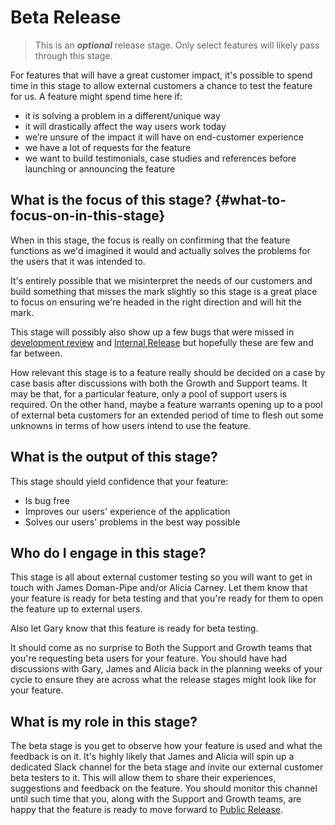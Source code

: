 # Beta Release

> This is an _**optional**_ release stage. Only select features will likely pass through this stage.

For features that will have a great customer impact, it's possible to spend time in this stage to allow external customers a chance to test the feature for us. A feature might spend time here if:

* it is solving a problem in a different/unique way
* it will drastically affect the way users work today
* we’re unsure of the impact it will have on end-customer experience
* we have a lot of requests for the feature
* we want to build testimonials, case studies and references before launching or announcing the feature

## What is the focus of this stage? {#what-to-focus-on-in-this-stage}

When in this stage, the focus is really on confirming that the feature functions as we'd imagined it would and actually solves the problems for the users that it was intended to.

It's entirely possible that we misinterpret the needs of our customers and build something that misses the mark slightly so this stage is a great place to focus on ensuring we're headed in the right direction and will hit the mark.

This stage will possibly also show up a few bugs that were missed in [development review](/shipping-features/release-stages/development.md) and [Internal Release](/shipping-features/release-stages/internal-release.md) but hopefully these are few and far between.

How relevant this stage is to a feature really should be decided on a case by case basis after discussions with both the Growth and Support teams. It may be that, for a particular feature, only a pool of support users is required. On the other hand, maybe a feature warrants opening up to a pool of external beta customers for an extended period of time to flesh out some unknowns in terms of how users intend to use the feature.

## What is the output of this stage?

This stage should yield confidence that your feature:

* Is bug free
* Improves our users' experience of the application
* Solves our users' problems in the best way possible

## Who do I engage in this stage?

This stage is all about external customer testing so you will want to get in touch with James Doman-Pipe and/or Alicia Carney. Let them know that your feature is ready for beta testing and that you're ready for them to open the feature up to external users.

Also let Gary know that this feature is ready for beta testing.

It should come as no surprise to Both the Support and Growth teams that you're requesting beta users for your feature. You should have had discussions with Gary, James and Alicia back in the planning weeks of your cycle to ensure they are across what the release stages might look like for your feature.

## What is my role in this stage?

The beta stage is you get to observe how your feature is used and what the feedback is on it. It's highly likely that James and Alicia will spin up a dedicated Slack channel for the beta stage and invite our external customer beta testers to it. This will allow them to share their experiences, suggestions and feedback on the feature. You should monitor this channel until such time that you, along with the Support and Growth teams, are happy that the feature is ready to move forward to [Public Release](/shipping-features/release-stages/public-release.md).

